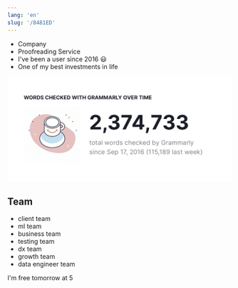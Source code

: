 ```yaml
---
lang: 'en'
slug: '/8481ED'
---
```


- Company
- Proofreading Service
- I've been a user since 2016 😃
- One of my best investments in life

![My Grammarly Stat as of Oct 10, 2022](../Assets/A0AC57.png)

## Team

- client team
- ml team
- business team
- testing team
- dx team
- growth team
- data engineer team

I'm free tomorrow at 5
